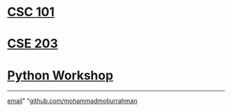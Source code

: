 # [CSC 101](https://mohammadmotiurrahman.github.io/csc101)
# [CSE 203](https://mohammadmotiurrahman.github.io/cse203)
# [Python Workshop](https://mohammadmotiurrahman.github.io/python)

* * *

[email](mailto:mohammadmotiurrahman@gmail.com)"                                                         "[github.com/mohammadmotiurrahman](https://github.com/mohammadmotiurrahman)
